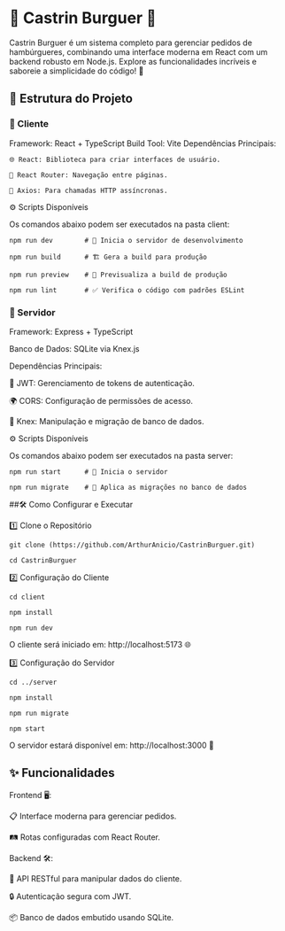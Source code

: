 # 🥓 Castrin Burguer 🍔


Castrin Burguer é um sistema completo para gerenciar pedidos de hambúrgueres, combinando uma interface moderna em React com um backend robusto em Node.js. Explore as funcionalidades incríveis e saboreie a simplicidade do código! 🚀

## 📂 Estrutura do Projeto
### 🎨 Cliente
  Framework: React + TypeScript
  Build Tool: Vite
  Dependências Principais:

    🌐 React: Biblioteca para criar interfaces de usuário.

    🔀 React Router: Navegação entre páginas.

    📡 Axios: Para chamadas HTTP assíncronas.

  ⚙️ Scripts Disponíveis

  Os comandos abaixo podem ser executados na pasta client:

    npm run dev        # 🚧 Inicia o servidor de desenvolvimento

    npm run build      # 🏗️ Gera a build para produção

    npm run preview    # 👀 Previsualiza a build de produção

    npm run lint       # ✅ Verifica o código com padrões ESLint


### 💾 Servidor
 
Framework: Express + TypeScript


Banco de Dados: SQLite via Knex.js


Dependências Principais:
  
  🔑 JWT: Gerenciamento de tokens de autenticação.
  
  🌍 CORS: Configuração de permissões de acesso.
  
  📜 Knex: Manipulação e migração de banco de dados.
  
  ⚙️ Scripts Disponíveis

Os comandos abaixo podem ser executados na pasta server:

    npm run start      # 🚀 Inicia o servidor

    npm run migrate    # 📂 Aplica as migrações no banco de dados
  
##🛠️ Como Configurar e Executar

  1️⃣ Clone o Repositório

    git clone (https://github.com/ArthurAnicio/CastrinBurguer.git)

    cd CastrinBurguer
  
  2️⃣ Configuração do Cliente

    cd client

    npm install

    npm run dev
    
  O cliente será iniciado em: http://localhost:5173 🌐

3️⃣ Configuração do Servidor

    cd ../server
  
    npm install
  
    npm run migrate
  
    npm start
  
  O servidor estará disponível em: http://localhost:3000 🔗

## ✨ Funcionalidades
Frontend 🖥️:

  📋 Interface moderna para gerenciar pedidos.
  
  🛤️ Rotas configuradas com React Router.

Backend 🛠️:
  
  🌟 API RESTful para manipular dados do cliente.
  
  🔒 Autenticação segura com JWT.
  
  📦 Banco de dados embutido usando SQLite.
